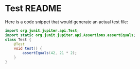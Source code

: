 # Test README

Here is a code snippet that would generate an actual test file:

```java ydoc.example=Test
import org.junit.jupiter.api.Test;
import static org.junit.jupiter.api.Assertions.assertEquals;
class Test {
    @Test
    void test() {
        assertEquals(42, 21 * 2);
    }
}

```
